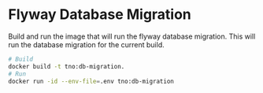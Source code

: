 # Flyway Database Migration

Build and run the image that will run the flyway database migration.
This will run the database migration for the current build.

```bash
# Build
docker build -t tno:db-migration.
# Run
docker run -id --env-file=.env tno:db-migration
```
